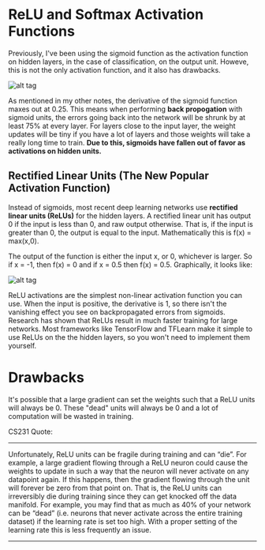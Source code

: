 # ReLU and Softmax Activation Functions

Previously, I've been using the sigmoid function as the activation function on hidden layers, in the case of classification, on the
output unit. Howeve, this is not the only activation function, and it also has drawbacks.

![alt tag](https://d17h27t6h515a5.cloudfront.net/topher/2017/February/5893d15c_sigmoids/sigmoids.png)

As mentioned in my other notes, the derivative of the sigmoid function maxes out at 0.25. This means when performing **back propogation** with sigmoid units, the errors going back into the network will be shrunk by at least 75% at every layer. For layers close to the input layer, the weight updates will be tiny if you have a lot of layers and those weights will take a really long time to train. **Due to this, sigmoids have fallen out of favor as activations on hidden units.**

## Rectified Linear Units (The New Popular Activation Function)

Instead of sigmoids, most recent deep learning networks use **rectified linear units (ReLUs)** for the hidden layers. A rectified linear
unit has output 0 if the input is less than 0, and raw output otherwise. That is, if the input is greater than 0, the output is equal to
the input. Mathematically this is f(x) = max(x,0).

The output of the function is either the input x, or 0, whichever is larger. So if x = -1, then f(x) = 0 and if x = 0.5 then f(x) = 0.5.
Graphically, it looks like:

![alt tag](https://d17h27t6h515a5.cloudfront.net/topher/2017/February/58915ae8_relu/relu.png)

ReLU activations are the simplest non-linear activation function you can use. When the input is positive, the derivative is 1, so there isn't the vanishing effect you see on backpropagated errors from sigmoids. Research has shown that ReLUs result in much faster training for large networks. Most frameworks like TensorFlow and TFLearn make it simple to use ReLUs on the the hidden layers, so you won't need to implement them yourself.

# Drawbacks

It's possible that a large gradient can set the weights such that a ReLU units will always be 0. These "dead" units will always be
0 and a lot of computation will be wasted in training.

CS231 Quote:

***
Unfortunately, ReLU units can be fragile during training and can “die”. For example, a large gradient flowing through a ReLU neuron could cause the weights to update in such a way that the neuron will never activate on any datapoint again. If this happens, then the gradient flowing through the unit will forever be zero from that point on. That is, the ReLU units can irreversibly die during training since they can get knocked off the data manifold. For example, you may find that as much as 40% of your network can be “dead” (i.e. neurons that never activate across the entire training dataset) if the learning rate is set too high. With a proper setting of the learning rate this is less frequently an issue.
***
